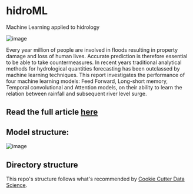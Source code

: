 # hidroML
Machine Learning applied to hidrology

![image](https://user-images.githubusercontent.com/15829877/112234338-96bfa300-8c3c-11eb-9498-c474d357304f.png)


Every year million of people are involved in floods resulting in property damage and loss of human lives. Accurate prediction is therefore essential to be able to take countermeasures. In recent years traditional analytical methods for hydrological quantities forecasting has been outclassed by machine learning techniques. This report investigates the performance of four machine learning models: Feed Forward, Long-short memory, Temporal convolutional and Attention models, on their ability to learn the relation between rainfall and subsequent river level surge.

## Read the full article [here](https://github.com/federicoB/hidroML/blob/master/reports/Watercourse%20behavior%20modeling%20using%20sequence%20prediction%20networks.pdf)

## Model structure:

![image](https://user-images.githubusercontent.com/15829877/112234237-5cee9c80-8c3c-11eb-86e9-999e982952fd.png)

## Directory structure

This repo's structure follows what's recommended
by [Cookie Cutter Data Science](https://drivendata.github.io/cookiecutter-data-science/).
